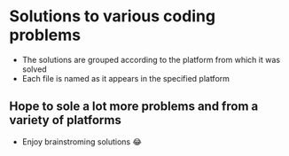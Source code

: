 # Solutions to various coding problems

- The solutions are grouped according to the platform from which it was solved
- Each file is named as it appears in the specified platform

## Hope to sole a lot more problems and from a variety of platforms

- Enjoy brainstroming solutions 😂